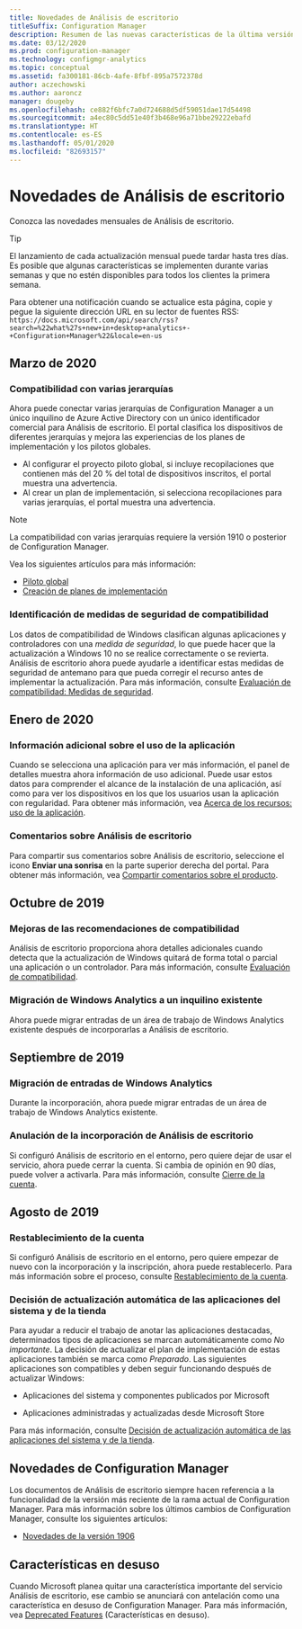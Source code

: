 ```yaml
---
title: Novedades de Análisis de escritorio
titleSuffix: Configuration Manager
description: Resumen de las nuevas características de la última versión mensual del servicio en la nube Análisis de escritorio.
ms.date: 03/12/2020
ms.prod: configuration-manager
ms.technology: configmgr-analytics
ms.topic: conceptual
ms.assetid: fa300181-86cb-4afe-8fbf-895a7572378d
author: aczechowski
ms.author: aaroncz
manager: dougeby
ms.openlocfilehash: ce882f6bfc7a0d724688d5df59051dae17d54498
ms.sourcegitcommit: a4ec80c5dd51e40f3b468e96a71bbe29222ebafd
ms.translationtype: HT
ms.contentlocale: es-ES
ms.lasthandoff: 05/01/2020
ms.locfileid: "82693157"
---
```

# <a name="whats-new-in-desktop-analytics"></a>Novedades de Análisis de escritorio

Conozca las novedades mensuales de Análisis de escritorio.

> [!TIP]
> El lanzamiento de cada actualización mensual puede tardar hasta tres días. Es posible que algunas características se implementen durante varias semanas y que no estén disponibles para todos los clientes la primera semana.

Para obtener una notificación cuando se actualice esta página, copie y pegue la siguiente dirección URL en su lector de fuentes RSS: `https://docs.microsoft.com/api/search/rss?search=%22what%27s+new+in+desktop+analytics+-+Configuration+Manager%22&locale=en-us`
<!-- a locale is required for the RSS search string -->

## <a name="march-2020"></a>Marzo de 2020

### <a name="support-for-multiple-hierarchies"></a>Compatibilidad con varias jerarquías

<!-- 4814075, 6079184 -->

Ahora puede conectar varias jerarquías de Configuration Manager a un único inquilino de Azure Active Directory con un único identificador comercial para Análisis de escritorio. El portal clasifica los dispositivos de diferentes jerarquías y mejora las experiencias de los planes de implementación y los pilotos globales.

- Al configurar el proyecto piloto global, si incluye recopilaciones que contienen más del 20 % del total de dispositivos inscritos, el portal muestra una advertencia.
- Al crear un plan de implementación, si selecciona recopilaciones para varias jerarquías, el portal muestra una advertencia.

> [!NOTE]
> La compatibilidad con varias jerarquías requiere la versión 1910 o posterior de Configuration Manager.

Vea los siguientes artículos para más información:

- [Piloto global](deploy-pilot.md#bkmk_GlobalPilot)
- [Creación de planes de implementación](create-deployment-plans.md)

### <a name="identify-compatibility-safeguards"></a>Identificación de medidas de seguridad de compatibilidad

<!-- 5746559 -->

Los datos de compatibilidad de Windows clasifican algunas aplicaciones y controladores con una *medida de seguridad*, lo que puede hacer que la actualización a Windows 10 no se realice correctamente o se revierta. Análisis de escritorio ahora puede ayudarle a identificar estas medidas de seguridad de antemano para que pueda corregir el recurso antes de implementar la actualización. Para más información, consulte [Evaluación de compatibilidad: Medidas de seguridad](compat-assessment.md#safeguards).

## <a name="january-2020"></a>Enero de 2020

### <a name="additional-app-usage-detail"></a>Información adicional sobre el uso de la aplicación

<!-- 5533890 -->

Cuando se selecciona una aplicación para ver más información, el panel de detalles muestra ahora información de uso adicional. Puede usar estos datos para comprender el alcance de la instalación de una aplicación, así como para ver los dispositivos en los que los usuarios usan la aplicación con regularidad. Para obtener más información, vea [Acerca de los recursos: uso de la aplicación](about-assets.md#usage).

### <a name="provide-feedback-on-desktop-analytics"></a>Comentarios sobre Análisis de escritorio

<!-- 5451636 -->

Para compartir sus comentarios sobre Análisis de escritorio, seleccione el icono **Enviar una sonrisa** en la parte superior derecha del portal. Para obtener más información, vea [Compartir comentarios sobre el producto](get-support.md#bkmk_feedback).

## <a name="october-2019"></a>Octubre de 2019

### <a name="improvements-to-compatibility-recommendations"></a>Mejoras de las recomendaciones de compatibilidad

<!-- 3594545 -->

Análisis de escritorio proporciona ahora detalles adicionales cuando detecta que la actualización de Windows quitará de forma total o parcial una aplicación o un controlador. Para más información, consulte [Evaluación de compatibilidad](compat-assessment.md#asset-is-removed-during-upgrade).

### <a name="migrate-from-windows-analytics-to-existing-tenant"></a>Migración de Windows Analytics a un inquilino existente

<!-- 5202803 -->

Ahora puede migrar entradas de un área de trabajo de Windows Analytics existente después de incorporarlas a Análisis de escritorio.

## <a name="september-2019"></a>Septiembre de 2019

### <a name="migrate-inputs-from-windows-analytics"></a>Migración de entradas de Windows Analytics

<!-- 4252663 -->

Durante la incorporación, ahora puede migrar entradas de un área de trabajo de Windows Analytics existente.

### <a name="offboard-from-desktop-analytics"></a>Anulación de la incorporación de Análisis de escritorio

<!-- 4972396 -->

Si configuró Análisis de escritorio en el entorno, pero quiere dejar de usar el servicio, ahora puede cerrar la cuenta. Si cambia de opinión en 90 días, puede volver a activarla. Para más información, consulte [Cierre de la cuenta](account-close.md).

## <a name="august-2019"></a>Agosto de 2019

### <a name="reset-your-account"></a>Restablecimiento de la cuenta

<!-- 3733897 -->

Si configuró Análisis de escritorio en el entorno, pero quiere empezar de nuevo con la incorporación y la inscripción, ahora puede restablecerlo. Para más información sobre el proceso, consulte [Restablecimiento de la cuenta](account-reset.md).

### <a name="automatic-upgrade-decision-of-system-and-store-apps"></a>Decisión de actualización automática de las aplicaciones del sistema y de la tienda

<!-- 3587232 -->

Para ayudar a reducir el trabajo de anotar las aplicaciones destacadas, determinados tipos de aplicaciones se marcan automáticamente como *No importante*. La decisión de actualizar el plan de implementación de estas aplicaciones también se marca como *Preparado*. Las siguientes aplicaciones son compatibles y deben seguir funcionando después de actualizar Windows:

- Aplicaciones del sistema y componentes publicados por Microsoft

- Aplicaciones administradas y actualizadas desde Microsoft Store

Para más información, consulte [Decisión de actualización automática de las aplicaciones del sistema y de la tienda](about-assets.md#bkmk_plan-autoapp).

## <a name="whats-new-in-configuration-manager"></a>Novedades de Configuration Manager

Los documentos de Análisis de escritorio siempre hacen referencia a la funcionalidad de la versión más reciente de la rama actual de Configuration Manager. Para más información sobre los últimos cambios de Configuration Manager, consulte los siguientes artículos:

<!-- - [What's new in version 1910](../core/plan-design/changes/whats-new-in-version-1910.md#bkmk_da) -->

- [Novedades de la versión 1906](../core/plan-design/changes/whats-new-in-version-1906.md#bkmk_da)

## <a name="deprecated-features"></a>Características en desuso

Cuando Microsoft planea quitar una característica importante del servicio Análisis de escritorio, ese cambio se anunciará con antelación como una característica en desuso de Configuration Manager. Para más información, vea [Deprecated Features](../core/plan-design/changes/deprecated/removed-and-deprecated-cmfeatures.md#deprecated-features) (Características en desuso).

